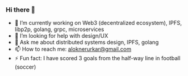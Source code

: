 ### Hi there 👋
- 🔭 I’m currently working on Web3 (decentralized ecosystem), IPFS, libp2p, golang, grpc, microservices
- 🤔 I’m looking for help with design/UX
- 💬 Ask me about distributed systems design, IPFS, golang
- 📫 How to reach me: aloknerurkar@gmail.com
- ⚡ Fun fact: I have scored 3 goals from the half-way line in football (soccer)
